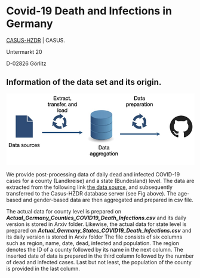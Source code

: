 # Covid-19 Death and Infections in Germany

[CASUS-HZDR](https://www.casus.science) | CASUS. 

Untermarkt 20

D-02826 Görlitz

## Information of the data set and its origin.

![fishy \label{fig1}](Figures/fig1.JPG)

We provide post-processing data of daily dead and infected COVID-19 cases for a county (Landkreise) and a state (Bundesland) level. The data are extracted from the following link [the data source](https://www.arcgis.com/sharing/rest/content/items/f10774f1c63e40168479a1feb6c7ca74/data), and subsequently transferred to the Casus-HZDR database server (see Fig above). The age-based and gender-based data are then aggregated and prepared in csv file.   

The actual data for county level is prepared on ***Actual_Germany_Counties_COVID19_Death_Infections.csv*** and its daily version is stored in Arxiv folder. Likewise, the actual data for state level is prepared on ***Actual_Germany_States_COVID19_Death_Infections.csv*** and its daily version is stored in Arxiv folder The file consists of six columns such as region, name, date, dead, infected and population. The region denotes the ID of a county followed by its name in the next column. The inserted date of data is prepared in the third column followed by the number of dead and infected cases. Last but not least, the population of the county is provided in the last column. 
